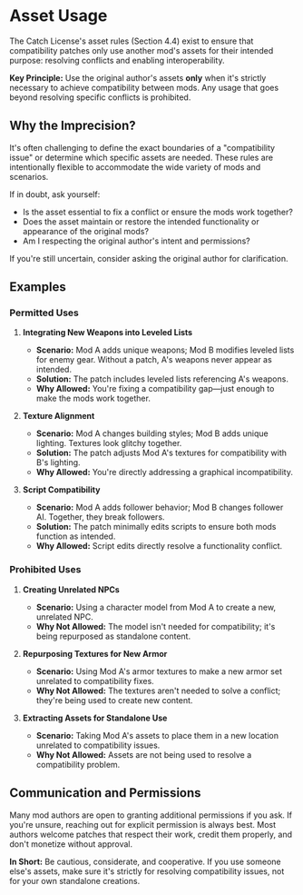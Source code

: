 # Asset Usage

The Catch License's asset rules (Section 4.4) exist to ensure that compatibility patches only use another mod's assets for their intended purpose: resolving conflicts and enabling interoperability.

**Key Principle:**
Use the original author's assets **only** when it's strictly necessary to achieve compatibility between mods. Any usage that goes beyond resolving specific conflicts is prohibited.

## Why the Imprecision?

It's often challenging to define the exact boundaries of a "compatibility issue" or determine which specific assets are needed. These rules are intentionally flexible to accommodate the wide variety of mods and scenarios.

If in doubt, ask yourself:

- Is the asset essential to fix a conflict or ensure the mods work together?
- Does the asset maintain or restore the intended functionality or appearance of the original mods?
- Am I respecting the original author's intent and permissions?

If you're still uncertain, consider asking the original author for clarification.

## Examples

### Permitted Uses

1. **Integrating New Weapons into Leveled Lists**
	- **Scenario:** Mod A adds unique weapons; Mod B modifies leveled lists for enemy gear. Without a patch, A's weapons never appear as intended.
	- **Solution:** The patch includes leveled lists referencing A's weapons.
	- **Why Allowed:** You're fixing a compatibility gap—just enough to make the mods work together.

2. **Texture Alignment**
	- **Scenario:** Mod A changes building styles; Mod B adds unique lighting. Textures look glitchy together.
	- **Solution:** The patch adjusts Mod A's textures for compatibility with B's lighting.
	- **Why Allowed:** You're directly addressing a graphical incompatibility.

3. **Script Compatibility**
	- **Scenario:** Mod A adds follower behavior; Mod B changes follower AI. Together, they break followers.
	- **Solution:** The patch minimally edits scripts to ensure both mods function as intended.
	- **Why Allowed:** Script edits directly resolve a functionality conflict.

### Prohibited Uses

1. **Creating Unrelated NPCs**
	- **Scenario:** Using a character model from Mod A to create a new, unrelated NPC.
	- **Why Not Allowed:** The model isn't needed for compatibility; it's being repurposed as standalone content.

2. **Repurposing Textures for New Armor**
	- **Scenario:** Using Mod A's armor textures to make a new armor set unrelated to compatibility fixes.
	- **Why Not Allowed:** The textures aren't needed to solve a conflict; they're being used to create new content.

3. **Extracting Assets for Standalone Use**
	- **Scenario:** Taking Mod A's assets to place them in a new location unrelated to compatibility issues.
	- **Why Not Allowed:** Assets are not being used to resolve a compatibility problem.

## Communication and Permissions

Many mod authors are open to granting additional permissions if you ask. If you're unsure, reaching out for explicit permission is always best. Most authors welcome patches that respect their work, credit them properly, and don't monetize without approval.

**In Short:** Be cautious, considerate, and cooperative. If you use someone else's assets, make sure it's strictly for resolving compatibility issues, not for your own standalone creations.
